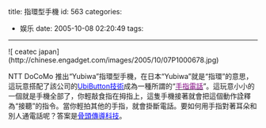 title: 指環型手機
id: 563
categories:
  - 娱乐
date: 2005-10-08 02:20:49
tags:
---

<div id="msgcns!9697D6160EFEBC17!278" class="bvMsg"><div>![ ceatec japan](http://chinese.engadget.com/images/2005/10/07P1000678.jpg)

NTT DoCoMo 推出“Yubiwa”指環型手機，在日本“Yubiwa”就是“指環”的意思，這玩意搭配了該公司的[<u><font color="#0000ff">UbiButton技術</font></u>](http://www.engadget.com/entry/4103434809043189/)成為一種所謂的“[<u><font color="#800080">手指電話</font></u>](http://chinese.engadget.com/2005/10/05/finger-fone-finger-mounted-bluetooth-headset/)”。這玩意小小的一個就是手機全部了，你輕敲食指在拇指上，這隻手機接著就會把這個動作詮釋為“接聽”的指令。當你輕拍其他的手指，就會掛斷電話。要如何用手指對著耳朵和別人通電話呢？答案是[<u><font color="#0000ff">骨頭傳導科技</font></u>](http://www.engadget.com/search/?q=bone+conduction&amp;submit=Go)。</div></div>